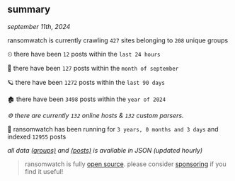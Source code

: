 
## summary
_september 11th, 2024_

ransomwatch is currently crawling `427` sites belonging to `208` unique groups

⏲ there have been `12` posts within the `last 24 hours`

🦈 there have been `127` posts within the `month of september`

🪐 there have been `1272` posts within the `last 90 days`

🏚 there have been `3498` posts within the `year of 2024`

_⚙️ there are currently `132` online hosts & `132` custom parsers._

🦕 ransomwatch has been running for `3 years, 0 months and 3 days` and indexed `12955` posts

_all data  [(groups)](http://ransomwhat.telemetry.ltd/groups) and [(posts)](http://ransomwhat.telemetry.ltd/posts) is available in JSON (updated hourly)_

> ransomwatch is fully [open source](https://github.com/joshhighet/ransomwatch#ransomwatch--). please consider [sponsoring](https://github.com/sponsors/joshhighet) if you find it useful!
